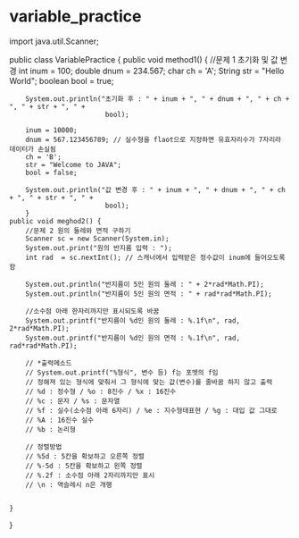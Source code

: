 # variable_practice

import java.util.Scanner;

public class VariablePractice {
	public void method1() {
		//문제 1 초기화 및 값 변경
		int inum = 100;
		double dnum = 234.567;
		char ch = 'A';
		String str = "Hello World";
		boolean bool = true;
		
		System.out.println("초기화 후 : " + inum + ", " + dnum + ", " + ch + ", " + str + ", " +
							bool);
		
		inum = 10000;
		dnum = 567.123456789; // 실수형을 flaot으로 지정하면 유효자리수가 7자리라 데이터가 손실됨
		ch = 'B';
		str = "Welcome to JAVA";
		bool = false;
		
		System.out.println("값 변경 후 : " + inum + ", " + dnum + ", " + ch + ", " + str + ", " +
							bool);
		}
	public void meghod2() {
		//문제 2 원의 둘레와 면적 구하기
		Scanner sc = new Scanner(System.in);
		System.out.print("원의 반지름 입력 : ");
		int rad  = sc.nextInt(); // 스캐너에서 입력받은 정수값이 inum에 들어오도록 함
		
		System.out.println("반지름이 5인 원의 둘레 : " + 2*rad*Math.PI);
		System.out.println("반지름이 5인 원의 면적 : " + rad*rad*Math.PI);
		
		//소수점 아래 한자리까지만 표시되도록 바꿈
		System.out.printf("반지름이 %d인 원의 둘레 : %.1f\n", rad, 2*rad*Math.PI);
		System.out.printf("반지름이 %d인 원의 면적 : %.1f\n", rad, rad*rad*Math.PI);
		
		// *출력메소드
		// System.out.printf("%형식", 변수 등) f는 포멧의 f임
		// 정해져 있는 형식에 맞춰서 그 형식에 맞는 값(변수)를 줄바꿈 하지 않고 출력
		// %d : 정수형 / %o : 8진수 / %x : 16진수
		// %c : 문자 / %s : 문자열
		// %f : 실수(소수점 아래 6자리) / %e : 지수형태표현 / %g : 대입 값 그대로
		// %A : 16진수 실수
		// %b : 논리형
		
		// 정렬방법
		// %5d : 5칸을 확보하고 오른쪽 정렬
		// %-5d : 5칸을 확보하고 왼쪽 정렬
		// %.2f : 소수점 아래 2자리까지만 표시
		// \n : 역슬레시 n은 개행
		
		
	}
}
